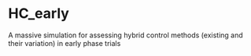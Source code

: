 # HC_early
A massive simulation for assessing hybrid control methods (existing and their variation) in early phase trials
